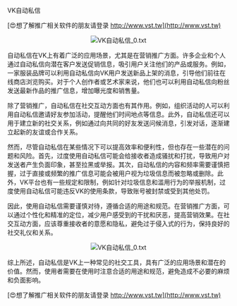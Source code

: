 VK自动私信

[😍想了解推广相关软件的朋友请登录 http://www.vst.tw](http://www.vst.tw)

 <center><img src="https://vst.tw/MP4/tuiguang/png/1.png" alt="VK自动私信_0.txt"></center>

自动私信在VK上有着广泛的应用场景，尤其是在营销推广方面。许多企业和个人通过自动私信向潜在客户发送促销信息，吸引用户关注他们的产品或服务。例如，一家服装品牌可以利用自动私信向VK用户发送新品上架的消息，引导他们前往在线商店浏览购买。对于个人创作者或艺术家来说，他们也可以利用自动私信向粉丝发送最新作品的推广信息，增加曝光度和销售量。

除了营销推广，自动私信在社交互动方面也有其作用。例如，组织活动的人可以利用自动私信邀请好友参加活动，提醒他们时间地点等信息。此外，自动私信还可以用于建立新的社交关系，例如通过向共同的好友发送问候消息，引发对话，逐渐建立起新的友谊或合作关系。

然而，尽管自动私信在某些情况下可以提高效率和便利性，但也存在一些潜在的问题和风险。首先，过度使用自动私信可能会给接收者造成骚扰和打扰，导致用户对发送者产生负面印象，甚至拉黑或举报。其次，自动私信的内容和频率需要谨慎把握，过于直接或频繁的推广信息可能会被用户视为垃圾信息而被忽略或删除。此外，VK平台也有一些规定和限制，例如针对垃圾信息和滥用行为的举报机制，过度使用自动私信可能违反VK的使用条款，导致账号被封禁或受到其他处罚。

因此，使用自动私信需要谨慎对待，遵循合适的用途和规范。在营销推广方面，可以通过个性化和精准的定位，减少用户感受到的干扰和厌恶，提高营销效果。在社交互动方面，应该尊重接收者的意愿和隐私，避免过于侵入式的行为，保持良好的社交礼仪和关系。

 <center><img src="https://vst.tw/MP4/tuiguang/png/4.png" alt="VK自动私信_0.txt"></center>

综上所述，自动私信是VK上一种常见的社交工具，具有广泛的应用场景和潜在的价值。然而，使用者需要在使用时注意合适的用途和规范，避免造成不必要的麻烦和负面影响。

[😍想了解推广相关软件的朋友请登录 http://www.vst.tw](http://www.vst.tw)



